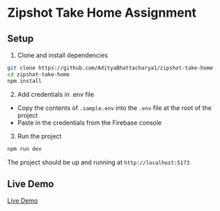 # Zipshot Take Home Assignment

## Setup

1. Clone and install dependencies

```sh
git clone https://github.com/AdityaBhattacharya1/zipshot-take-home
cd zipshot-take-home
npm install
```

2. Add credentials in .env file

-   Copy the contents of `.sample.env` into the `.env` file at the root of the project
-   Paste in the credentials from the Firebase console

3. Run the project

```sh
npm run dev
```

The project should be up and running at `http://localhost:5173`

## Live Demo

[Live Demo](https://zipshot-take.web.app/)
